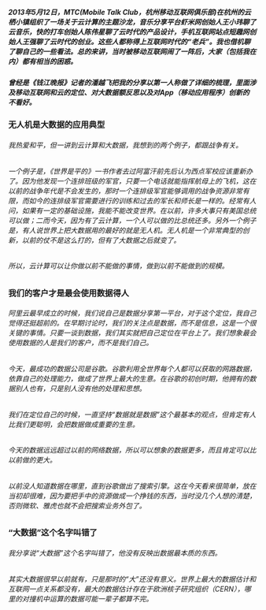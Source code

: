 #####  2013年5月12日，MTC(Mobile Talk Club，杭州移动互联网俱乐部)在杭州的云栖小镇组织了一场关于云计算的主题沙龙，音乐分享平台虾米网创始人王小玮聊了云音乐，快的打车创始人陈伟星聊了云时代的产品设计，手机互联网站点短趣网创始人王强聊了云时代的创业。这些人都称得上互联网时代的“老兵”。我也借机聊了聊自己的一些看法。总的来讲，当时被移动互联网闹了一阵后，大家（包括我在内）都有相当的困惑。
##### 曾经是《钱江晚报》记者的潘越飞把我的分享以第一人称做了详细的梳理，里面涉及移动互联网和云的定位、对大数据额反思以及对App（移动应用程序）创新的不看好。
### 无人机是大数据的应用典型
###### 我热爱和平，但一讲到云计算和大数据，我想到的两个例子，都跟战争有关。
###### 一个例子是，《世界是平的》一书作者去过阿富汗前先后认为西点军校应该重新办了。因为他发现一个连排班级的军官，只要一个电话就能指挥航母上的飞机，这在以前的战争年代是不会发生的，那时一个连排级军官能够调用的战争资源非常有限，而如今的连排级军官需要进行的训练和过去的军长和师长是一样的。经常有人问，如果有一定的基础设施，我能不能改变世界。在以前，许多大事只有美国总统可以做；二而今天，因为有了云计算，一个人可以做的比总统还多。另外一个例子是，有人说世界上把大数据用的最好的就是无人机。无人机是一个非常典型的创新，以前的仗不是这么打的，但有了大数据之后就变了。
###### 所以，云计算可以让你做以前不能做的事情，做到以前不能做到的规模。
### 我们的客户才是最会使用数据得人
###### 阿里云最早成立的时候，我们说自己是数据分享第一平台，对于这个定位，我自己觉得还挺超前的。在早期讨论时，我们的关注点是数据，而不是信息，这是一个很关键的事情。只要一谈到数据，我们其实就把自己定位在平台上了。我们想象最会使用数据的人是我们的客户，而不是我们自己。
###### 今天，最成功的数据公司是谷歌。谷歌利用全世界每个人都可以获取的网路数据，依靠自己的处理能力，做成了世界上最大的生意。在谷歌的初创时期，他拥有的数据别人也有，只是别人没有他的处理和思想。
###### 我们在定位自己的时候，一直坚持“数据就是数据”这个最基本的观点，但肯定有人比我们更聪明，会把数据做成重要的生意。
###### 今天的数据远远超过以前的网络数据，所以可以想象的数据更多，而且肯定可以比以前做的更大。
###### 以前没人知道数据在哪里，直到谷歌做出了搜索引擎。这在今天看来很简单，放在当初却很难，因为要把手中的资源做成一个挣钱的东西，当时没几个人想的清楚，否则微软、雅虎也就不会把搜索业务外包了。
### “大数据”这个名字叫错了
###### 我分享说“大数据”这个名字叫错了，他没有反映出数据最本质的东西。
###### 其实大数据很早以前就有，只是那时的“大”还没有意义。世界上最大的数据估计和互联网一点关系都没有，最大的数据估计存在于欧洲核子研究组织（CERN），哪里的对撞机中运算的数据可能一辈子都算不完。



